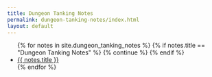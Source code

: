 ```yaml
---
title: Dungeon Tanking Notes
permalink: dungeon-tanking-notes/index.html
layout: default
---
```


<ul>
  {% for notes in site.dungeon_tanking_notes %}
    {% if notes.title == "Dungeon Tanking Notes" %}
    {% continue %}
    {% endif %}
    <li>
      <a href="{{ notes.url }}">{{ notes.title }}</a>
    </li>
  {% endfor %}
</ul>
